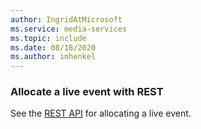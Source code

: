 ```yaml
---
author: IngridAtMicrosoft
ms.service: media-services 
ms.topic: include
ms.date: 08/18/2020
ms.author: inhenkel
---
```


### Allocate a live event with REST

See the [REST API](/rest/api/media/live-events/allocate) for allocating a live event.
